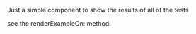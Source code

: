 Just a simple component to show the results of all of the tests 

see the renderExampleOn: method.  